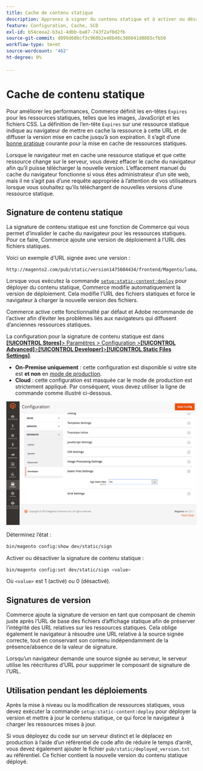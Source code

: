 ```yaml
---
title: Cache de contenu statique
description: Apprenez à signer du contenu statique et à activer ou désactiver cette fonctionnalité.
feature: Configuration, Cache, SCD
exl-id: b54ceea2-b3a1-4dbb-ba87-743f2af0d2fb
source-git-commit: d099d60bcf3c960b2e40b48c386041d8865cfb50
workflow-type: tm+mt
source-wordcount: '462'
ht-degree: 0%

---
```


# Cache de contenu statique

Pour améliorer les performances, Commerce définit les en-têtes `Expires` pour les ressources statiques, telles que les images, JavaScript et les fichiers CSS.
La définition de l’en-tête `Expires` sur une ressource statique indique au navigateur de mettre en cache la ressource à cette URL et de diffuser la version mise en cache jusqu’à son expiration.
Il s’agit d’une [bonne pratique](https://developer.yahoo.com/performance/rules.html#expires=) courante pour la mise en cache de ressources statiques.

Lorsque le navigateur met en cache une ressource statique et que cette ressource change sur le serveur, vous devez effacer le cache du navigateur afin qu’il puisse télécharger la nouvelle version.
L’effacement manuel du cache du navigateur fonctionne si vous êtes administrateur d’un site web, mais il ne s’agit pas d’une requête appropriée à l’attention de vos utilisateurs lorsque vous souhaitez qu’ils téléchargent de nouvelles versions d’une ressource statique.

## Signature de contenu statique

La signature de contenu statique est une fonction de Commerce qui vous permet d’invalider le cache du navigateur pour les ressources statiques.
Pour ce faire, Commerce ajoute une version de déploiement à l’URL des fichiers statiques.

Voici un exemple d’URL signée avec une version :

```terminal
http://magento2.com/pub/static/version1475604434/frontend/Magento/luma/en_US/images/logo.svg
```

Lorsque vous exécutez la commande [`setup:static-content:deploy`](../cli/static-view-file-deployment.md) pour déployer du contenu statique, Commerce modifie automatiquement la version de déploiement.
Cela modifie l’URL des fichiers statiques et force le navigateur à charger la nouvelle version des fichiers.

Commerce active cette fonctionnalité par défaut et Adobe recommande de l’activer afin d’éviter les problèmes liés aux navigateurs qui diffusent d’anciennes ressources statiques.

La configuration pour la signature de contenu statique est dans [**[!UICONTROL Stores]**> Paramètres > Configuration >**[!UICONTROL Advanced]**>**[!UICONTROL Developer]**>**[!UICONTROL Static Files Settings]**](https://docs.magento.com/user-guide/system/static-file-signature.html).

- **On-Premise uniquement** : cette configuration est disponible si votre site est **et non** en [mode de production](https://experienceleague.adobe.com/docs/commerce-operations/configuration-guide/setup/application-modes.html#production-mode).
- **Cloud** : cette configuration est masquée car le mode de production est strictement appliqué. Par conséquent, vous devez utiliser la ligne de commande comme illustré ci-dessous.

![Paramètres des fichiers statiques](../../assets/configuration/static-files-settings.png)

Déterminez l’état :

```bash
bin/magento config:show dev/static/sign
```

Activer ou désactiver la signature de contenu statique :

```bash
bin/magento config:set dev/static/sign <value>
```

Où `<value>` est 1 (activé) ou 0 (désactivé).

## Signatures de version

Commerce ajoute la signature de version en tant que composant de chemin juste après l’URL de base des fichiers d’affichage statique afin de préserver l’intégrité des URL relatives sur les ressources statiques.
Cela oblige également le navigateur à résoudre une URL relative à la source signée correcte, tout en conservant son contenu indépendamment de la présence/absence de la valeur de signature.

Lorsqu’un navigateur demande une source signée au serveur, le serveur utilise les réécritures d’URL pour supprimer le composant de signature de l’URL.

## Utilisation pendant les déploiements

Après la mise à niveau ou la modification de ressources statiques, vous devez exécuter la commande `setup:static-content:deploy` pour déployer la version et mettre à jour le contenu statique, ce qui force le navigateur à charger les ressources mises à jour.

Si vous déployez du code sur un serveur distinct et le déplacez en production à l’aide d’un référentiel de code afin de réduire le temps d’arrêt, vous devez également ajouter le fichier `pub/static/deployed_version.txt` au référentiel.
Ce fichier contient la nouvelle version du contenu statique déployé.
